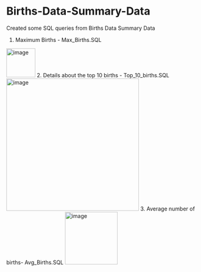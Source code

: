 # Births-Data-Summary-Data
Created some SQL queries from Births Data Summary Data

1. Maximum Births - Max_Births.SQL
<img width="76" alt="image" src="https://user-images.githubusercontent.com/100853249/156702917-bf489c7b-a85e-4d63-ba8a-eaffb8a835a5.png">
2. Details about the top 10 births - Top_10_births.SQL
<img width="348" alt="image" src="https://user-images.githubusercontent.com/100853249/156707583-c7779ca3-ea4b-42f8-88d4-db8502145d69.png">
3. Average number of births- Avg_Births.SQL
<img width="138" alt="image" src="https://user-images.githubusercontent.com/100853249/156758159-094a07f5-4ce2-43ee-bd25-bf7fa0bcf946.png">
